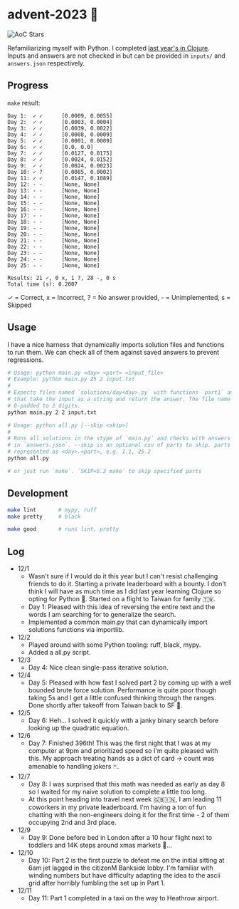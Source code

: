 # advent-2023 🎄

![AoC Stars](https://img.shields.io/badge/21-%F0%9F%8C%9F-yellow)

Refamiliarizing myself with Python. I completed [last year's in Clojure](https://github.com/elh/advent-2022).<br>
Inputs and answers are not checked in but can be provided in `inputs/` and `answers.json` respectively.

## Progress

`make` result:
```
Day 1:	✓ ✓ 	 [0.0009, 0.0055]
Day 2:	✓ ✓ 	 [0.0003, 0.0004]
Day 3:	✓ ✓ 	 [0.0039, 0.0022]
Day 4:	✓ ✓ 	 [0.0008, 0.0009]
Day 5:	✓ ✓ 	 [0.0001, 0.0009]
Day 6:	✓ ✓ 	 [0.0, 0.0]
Day 7:	✓ ✓ 	 [0.0127, 0.0175]
Day 8:	✓ ✓ 	 [0.0024, 0.0152]
Day 9:	✓ ✓ 	 [0.0024, 0.0023]
Day 10:	✓ ? 	 [0.0085, 0.0002]
Day 11:	✓ ✓ 	 [0.0147, 0.1089]
Day 12:	- - 	 [None, None]
Day 13:	- - 	 [None, None]
Day 14:	- - 	 [None, None]
Day 15:	- - 	 [None, None]
Day 16:	- - 	 [None, None]
Day 17:	- - 	 [None, None]
Day 18:	- - 	 [None, None]
Day 19:	- - 	 [None, None]
Day 20:	- - 	 [None, None]
Day 21:	- - 	 [None, None]
Day 22:	- - 	 [None, None]
Day 23:	- - 	 [None, None]
Day 24:	- - 	 [None, None]
Day 25:	- - 	 [None, None]

Results: 21 ✓, 0 x, 1 ?, 28 -, 0 s
Total time (s): 0.2007
```

✓ = Correct, x = Incorrect, ? = No answer provided, - = Unimplemented, s = Skipped

## Usage

I have a nice harness that dynamically imports solution files and functions to run them. We can check all of them against saved answers to prevent regressions.

```bash
# Usage: python main.py <day> <part> <input_file>
# Example: python main.py 25 2 input.txt
#
# Expects files named `solutions/day<day>.py` with functions `part1` and `part2`
# that take the input as a string and return the answer. The file name <day> is
# 0-padded to 2 digits.
python main.py 2 2 input.txt

# Usage: python all.py [--skip <skip>]
#
# Runs all solutions in the stype of `main.py` and checks with answers present
# in `answers.json`. --skip is an optional csv of parts to skip. parts are
# represented as <day>.<part>, e.g. 1.1, 25.2
python all.py

# or just run `make`. `SKIP=5.2 make` to skip specified parts
```

## Development

```bash
make lint       # mypy, ruff
make pretty     # black

make good       # runs lint, pretty
```

## Log

* 12/1
  * Wasn't sure if I would do it this year but I can't resist challenging friends to do it. Starting a private leaderboard with a bounty. I don't think I will have as much time as I did last year learning Clojure so opting for Python 🐍. Started on a flight to Taiwan for family 🇹🇼.
  * Day 1: Pleased with this idea of reversing the entire text and the words I am searching for to generalize the search.
  * Implemented a common main.py that can dynamically import solutions functions via importlib.
* 12/2
  * Played around with some Python tooling: ruff, black, mypy.
  * Added a all.py script.
* 12/3
  * Day 4: Nice clean single-pass iterative solution.
* 12/4
  * Day 5: Pleased with how fast I solved part 2 by coming up with a well bounded brute force solution. Performance is quite poor though taking 5s and I get a little confused thinking through the ranges. Done shortly after takeoff from Taiwan back to SF 🌉.
* 12/5
  * Day 6: Heh... I solved it quickly with a janky binary search before looking up the quadratic equation.
* 12/6
  * Day 7: Finished 396th! This was the first night that I was at my computer at 9pm and prioritized speed so I'm quite pleased with this. My approach treating hands as a dict of card -> count was amenable to handling jokers 🃏.
* 12/7
  * Day 8: I was surprised that this math was needed as early as day 8 so I waited for my naive solution to complete a little too long.
  * At this point heading into travel next week 🇬🇧🇮🇳, I am leading 11 coworkers in my private leaderboard. I'm having a ton of fun chatting with the non-engineers doing it for the first time - 2 of them occupying 2nd and 3rd place.
* 12/9
  * Day 9: Done before bed in London after a 10 hour flight next to toddlers and 14K steps around xmas markets 🎅...
* 12/10
  * Day 10: Part 2 is the first puzzle to defeat me on the initial sitting at 6am jet lagged in the citizenM Bankside lobby. I'm familiar with winding numbers but have difficulty adapting the idea to the ascii grid after horribly fumbling the set up in Part 1.
* 12/11
  * Day 11: Part 1 completed in a taxi on the way to Heathrow airport.
